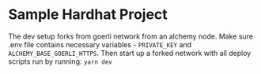 # Sample Hardhat Project

The dev setup forks from goerli network from an alchemy node. Make sure .env file contains necessary variables - `PRIVATE_KEY` and `ALCHEMY_BASE_GOERLI_HTTPS`. 
Then start up a forked network with all deploy scripts run by running:
`yarn dev`

